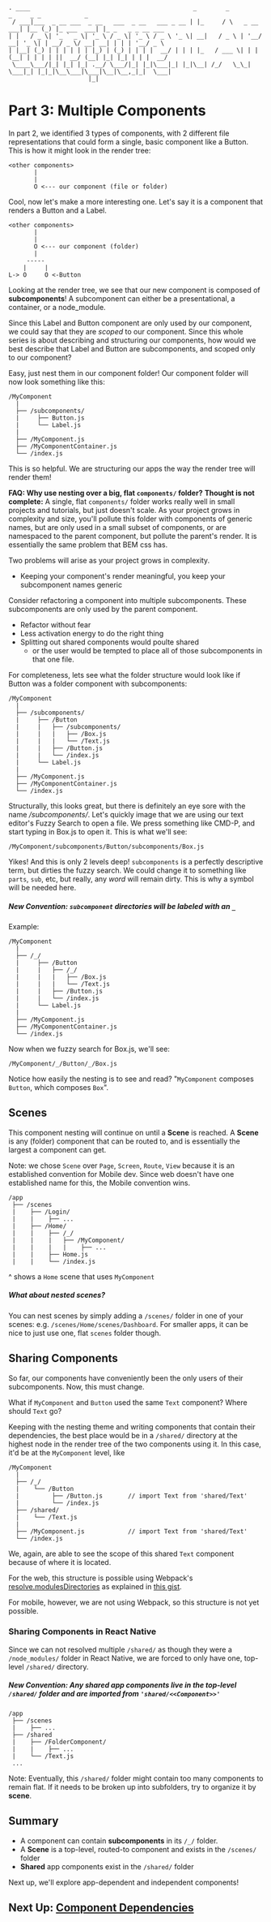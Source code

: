 ```
. ____                                             _        _             _     _ _            _                  
 / ___|___  _ __ ___  _ __   ___  _ __   ___ _ __ | |_     / \   _ __ ___| |__ (_) |_ ___  ___| |_ _   _ _ __ ___
| |   / _ \| '_ ` _ \| '_ \ / _ \| '_ \ / _ \ '_ \| __|   / _ \ | '__/ __| '_ \| | __/ _ \/ __| __| | | | '__/ _ \
| |__| (_) | | | | | | |_) | (_) | | | |  __/ | | | |_   / ___ \| | | (__| | | | | ||  __/ (__| |_| |_| | | |  __/
 \____\___/|_| |_| |_| .__/ \___/|_| |_|\___|_| |_|\__| /_/   \_\_|  \___|_| |_|_|\__\___|\___|\__|\__,_|_|  \___|
                      |_|                                                                                          
```
# Part 3: Multiple Components

In part 2, we identified 3 types of components, with 2 different file representations that could form a single, basic component like a Button. This is how it might look in the render tree:

```
<other components>
       |
       |
       O <--- our component (file or folder)
```

Cool, now let's make a more interesting one. Let's say it is a component that renders a Button and a Label.
```
<other components>
       |
       |
       O <--- our component (folder)
       |
     -----
    |     |
L-> O     O <-Button
```
Looking at the render tree, we see that our new component is composed of __subcomponents__! A subcomponent can either be a presentational, a container, or a node_module.

Since this Label and Button component are only used by our component, we could say that they are *scoped* to our component. Since this whole series is about describing and structuring our components, how would we best describe that Label and Button are subcomponents, and scoped only to our component?

Easy, just nest them in our component folder! Our component folder will now look something like this:
```
/MyComponent
  |
  ├── /subcomponents/
  |     ├── Button.js
  |     └── Label.js
  |
  ├── /MyComponent.js
  ├── /MyComponentContainer.js
  └── /index.js
```

This is so helpful. We are structuring our apps the way the render tree will render them!

__FAQ: Why use nesting over a big, flat `components/` folder?__
__Thought is not complete:__ A single, flat `components/` folder works really well in small projects and tutorials, but just doesn't scale. As your project grows in complexity and size, you'll pollute this folder with components of generic names, but are only used in a small subset of components, or are namespaced to the parent component, but pollute the parent's render. It is essentially the same problem that BEM css has.

Two problems will arise as your project grows in complexity.
- Keeping your component's render meaningful, you keep your subcomponent names generic

 Consider refactoring a component into multiple subcomponents. These subcomponents are only used by the parent component.
- Refactor without fear
- Less activation energy to do the right thing
- Splitting out shared components would poulte shared
  - or the user would be tempted to place all of those subcomponents in that one file.

For completeness, lets see what the folder structure would look like if Button was a folder component with subcomponents:
```
/MyComponent
  |
  ├── /subcomponents/
  |     ├── /Button
  |     |   ├── /subcomponents/
  |     |   |   ├── /Box.js
  |     |   |   └── /Text.js
  |     |   ├── /Button.js
  |     |   └── /index.js
  |     └── Label.js
  |
  ├── /MyComponent.js
  ├── /MyComponentContainer.js
  └── /index.js
```

Structurally, this looks great, but there is definitely an eye sore with the name */subcomponents/*. Let's quickly image that we are using our text editor's Fuzzy Search to open a file. We press something like CMD-P, and start typing in Box.js to open it. This is what we'll see:

`/MyComponent/subcomponents/Button/subcomponents/Box.js`

Yikes! And this is only 2 levels deep! `subcomponents` is a perfectly descriptive term, but dirties the fuzzy search. We could change it to something like `parts`, `sub`, etc, but really, any *word* will remain dirty. This is why a symbol will be needed here.

##### New Convention: `subcomponent` directories will be labeled with an `_`

Example:
```
/MyComponent
  |
  ├── /_/
  |     ├── /Button
  |     |   ├── /_/
  |     |   |   ├── /Box.js
  |     |   |   └── /Text.js
  |     |   ├── /Button.js
  |     |   └── /index.js
  |     └── Label.js
  |
  ├── /MyComponent.js
  ├── /MyComponentContainer.js
  └── /index.js
```
Now when we fuzzy search for Box.js, we'll see:

`/MyComponent/_/Button/_/Box.js`

Notice how easily the nesting is to see and read? "`MyComponent` composes `Button`, which composes `Box`".

## Scenes
This component nesting will continue on until a __Scene__ is reached. A __Scene__ is any (folder) component that can be routed to, and is essentially the largest a component can get.

Note: we chose `Scene` over `Page`, `Screen`, `Route`, `View` because it is an established convention for Mobile dev. Since web doesn't have one established name for this, the Mobile convention wins.

```
/app
 ├── /scenes
 |    ├── /Login/
 |    |    ├── ...
 |    ├── /Home/
 |    |    ├── /_/
 |    |    |   ├── /MyComponent/
 |    |    |   |    ├── ...
 |    |    ├── Home.js
 |    |    └── /index.js
```

^ shows a `Home` scene that uses `MyComponent`

##### What about nested scenes?
You can nest scenes by simply adding a `/scenes/` folder in one of your scenes: e.g. `/scenes/Home/scenes/Dashboard`. For smaller apps, it can be nice to just use one, flat `scenes` folder though.

## Sharing Components
So far, our components have conveniently been the only users of their subcomponents. Now, this must change.

What if `MyComponent` and `Button` used the same `Text` component? Where should `Text` go?

Keeping with the nesting theme and writing components that contain their dependencies, the best place would be in a `/shared/` directory at the highest node in the render tree of the two components using it. In this case, it'd be at the `MyComponent` level, like

```
/MyComponent
  |
  ├── /_/
  |    └── /Button
  |         ├── /Button.js       // import Text from 'shared/Text'
  |         └── /index.js
  ├── /shared/
  |    └── /Text.js
  |
  ├── /MyComponent.js            // import Text from 'shared/Text'
  └── /index.js
```

We, again, are able to see the scope of this shared `Text` component because of where it is located.

For the web, this structure is possible using Webpack's [resolve.modulesDirectories](https://webpack.github.io/docs/configuration.html#resolve-modulesdirectories) as explained in [this gist](https://gist.github.com/ryanflorence/daafb1e3cb8ad740b346#shared-module-resolution).

For mobile, however, we are not using Webpack, so this structure is not yet possible.

### Sharing Components in React Native
Since we can not resolved multiple `/shared/` as though they were a `/node_modules/` folder in React Native, we are forced to only have one, top-level `/shared/` directory.

##### New Convention: Any shared app components live in the top-level `/shared/` folder and are imported from `'shared/<<Component>>'`

```
/app
 ├── /scenes
 |    ├── ...
 ├── /shared
 |    ├── /FolderComponent/
 |    |    ├── ...
 |    └── /Text.js
 ...
```

Note: Eventually, this `/shared/` folder might contain too many components to remain flat. If it needs to be broken up into subfolders, try to organize it by __scene__.

## Summary
- A component can contain __subcomponents__ in its `/_/` folder.
- A __Scene__ is a top-level, routed-to component and exists in the `/scenes/` folder
- __Shared__ app components exist in the `/shared/` folder

Next up, we'll explore app-dependent and independent components!

## Next Up: [Component Dependencies](https://github.com/kylpo/react-playbook/blob/master/component-architecture/4_Component-Dependencies.md)
